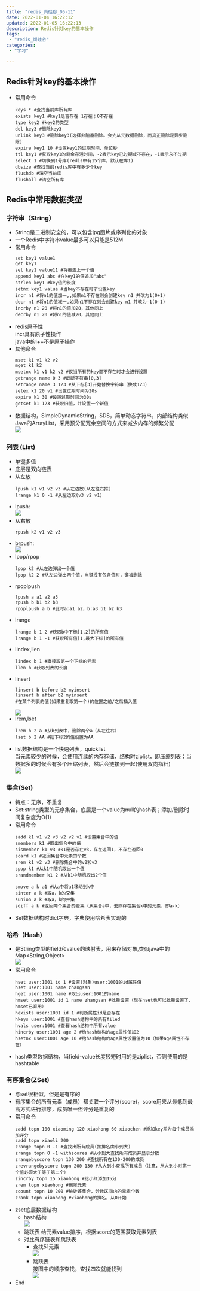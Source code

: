 ```yaml
---
title: "redis_尚硅谷_06-11"
date: 2022-01-04 16:22:12  
updated: 2022-01-05 16:22:13 
description: Redis针对key的基本操作
tags: 
 - "redis_尚硅谷"
categories:
 - "学习" 

---
```


## Redis针对key的基本操作
* 常用命令  
  ``` 
  keys * #查找当前库所有库
  exists key1 #key1是否存在 1存在；0不存在
  type key2 #key2的类型
  del key3 #删除key3
  unlink key3 #删除key3(选择非阻塞删除。会先从元数据删除，而真正删除是异步删除)
  expire key1 10 #设置key1的过期时间，单位秒
  ttl key1 #获取key1的剩余存活时间，-2表示key已过期或不存在，-1表示永不过期
  select 1 #切换到1号库(redis中有15个库，默认在库1)
  dbsize #查找当前redis库中有多少个key
  flushdb #清空当前库
  flushall #清空所有库
  ```
## Redis中常用数据类型
### 字符串（String）
* String是二进制安全的，可以包含jpg图片或序列化的对象
* 一个Redis中字符串value最多可以只能是512M
* 常用命令  
  ``` 
  set key1 value1
  get key1 
  set key1 value11 #将覆盖上一个值
  append key1 abc #在key1的值追加"abc"
  strlen key1 #key值的长度
  setnx key1 value #当key不存在时才设置key
  incr n1 #将n1的值加一,,如果n1不存在则会创建key n1 并改为1(0+1)
  decr n1 #将n1的值减一,如果n1不存在则会创建key n1 并改为-1(0-1)
  incrby n1 20 #将n1的值加20，其他同上
  decrby n1 20 #将n1的值减20，其他同上
  ```
* redis原子性  
incr具有原子性操作  
java中的i++不是原子操作  
* 其他命令  
  ``` 
  mset k1 v1 k2 v2
  mget k1 k2 
  msetnx k1 v1 k2 v2 #仅当所有的key都不存在时才会进行设置
  getrange name 0 3 #截断字符串[0,3]
  setrange name 3 123 #从下标[3]开始替换字符串（换成123）
  setex k1 20 v1 #设置过期时间为20s
  expire k1 30 #设置过期时间为30s
  getset k1 123 #获取旧值，并设置一个新值
  ```
* 数据结构，SimpleDynamicString，SDS，简单动态字符串，内部结构类似Java的ArrayList，采用预分配冗余空间的方式来减少内存的频繁分配  
![](attachments/img/lyx-20241126134614622.png)  
### 列表 (List)  
* 单键多值  
* 底层是双向链表  
* 从左放 
  ``` 
  lpush k1 v1 v2 v3 #从左边放(从左往右推)
  lrange k1 0 -1 #从左边取(v3 v2 v1)
  ```
* lpush:  
![](attachments/img/lyx-20241126134615182.png)  
* 从右放  
  ``` 
  rpush k2 v1 v2 v3 
  ```
* brpush:  
![](attachments/img/lyx-20241126134615621.png)  
* lpop/rpop  
  ``` 
  lpop k2 #从左边弹出一个值
  lpop k2 2 #从左边弹出两个值，当键没有包含值时，键被删除
  ```
* rpoplpush  
  ``` 
  lpush a a1 a2 a3
  rpush b b1 b2 b3
  rpoplpush a b #此时a:a1 a2，b:a3 b1 b2 b3
  ```
* lrange
  ``` 
  lrange b 1 2 #获取b中下标[1,2]的所有值
  lrange b 1 -1 #获取所有值[1,最大下标]的所有值
  ```
* lindex,llen
  ``` 
  lindex b 1 #直接取第一个下标的元素
  llen b #获取列表的长度
  ```
* linsert 
  ``` 
  linsert b before b2 myinsert
  linsert b after b2 myinsert
  #在某个列表的值(如果重复取第一个)的位置之前/之后插入值
  ```
  ![](attachments/img/lyx-20241126134616062.png)
* lrem,lset
  ``` 
  lrem b 2 a #从b列表中，删除两个a（从左往右）
  lset b 2 AA #把下标2的值设置为AA
  ```
* list数据结构是一个快速列表，quicklist  
当元素较少的时候，会使用连续的内存存储，结构时ziplist，即压缩列表；当数据多的时候会有多个压缩列表，然后会链接到一起(使用双向指针)  
![](attachments/img/lyx-20241126134616549.png)
### 集合(Set)
* 特点：无序，不重复  
* Set:string类型的无序集合，底层是一个value为null的hash表；添加/删除时间复杂度为O(1)
* 常用命令  
  ``` 
  sadd k1 v1 v2 v3 v2 v2 v1 #设置集合中的值
  smembers k1 #取出集合中的值
  sismember k1 v3 #k1是否存在v3，存在返回1，不存在返回0
  scard k1 #返回集合中元素的个数
  srem k1 v2 v3 #删除集合中的v2和v3
  spop k1 #从k1中随机取出一个值
  srandmember k1 2 #从k1中随机取出2个值
  ```
  ``` 
  smove a k a1 #从a中将a1移动到k中
  sinter a k #取a，k的交集
  sunion a k #取a，k的并集
  sdiff a k #返回两个集合的差集（从集合a中，去除存在集合k中的元素，即a-k）
  ```
* Set数据结构时dict字典，字典使用哈希表实现的
### 哈希（Hash)
* 是String类型的field和value的映射表，用来存储对象,类似java中的Map<String,Object>    
![](attachments/img/lyx-20241126134616991.png)  
* 常用命令
  ``` 
  hset user:1001 id 1 #设置(对象)user:1001的id属性值
  hset user:1001 name zhangsan 
  hget user:1001 name #取出user:1001的name
  hmset user:1001 id 1 name zhangsan #批量设置（现在hset也可以批量设置了，hmset已弃用）
  hexists user:1001 id 1 #判断属性id是否存在
  hkeys user:1001 #查看hash结构中的所有filed
  hvals user:1001 #查看hash结构中所有value
  hincrby user:1001 age 2 #给hash结构的age属性值加2
  hsetnx user:1001 age 10 #给hash结构的age属性设置值为10（如果age属性不存在）
  ```
* hash类型数据结构，当field-value长度较短时用的是ziplist，否则使用的是hashtable
### 有序集合(ZSet)
* 与set很相似，但是是有序的
* 有序集合的所有元素（成员）都关联一个评分(score)，score用来从最低到最高方式进行排序，成员唯一但评分是重复的
* 常用命令
  ``` 
  zadd topn 100 xiaoming 120 xiaohong 60 xiaochen #添加key并为每个成员添加评分
  zadd topn xiaoli 200 
  zrange topn 0 -1 #查找出所有成员(按排名由小到大)
  zrange topn 0 -1 withscores #从小到大查找所有成员并显示分数
  zrangebyscore topn 130 200 #查找所有在130-200的成员
  zrevrangebyscore topn 200 130 #从大到小查找所有成员（注意，从大到小时第一个值必须大于等于第二个）
  zincrby topn 15 xiaohong #给小红添加15分
  zrem topn xiaohong #删除元素
  zcount topn 10 200 #统计该集合，分数区间内的元素个数
  zrank topn xiaohong #xiaohong的排名，从0开始
  ```
* zset底层数据结构
  * hash结构  
  ![](attachments/img/lyx-20241126134617502.png)
  * 跳跃表
  给元素value排序，根据score的范围获取元素列表
  * 对比有序链表和跳跃表  
    * 查找51元素  
    ![](attachments/img/lyx-20241126134617928.png)
    * 跳跃表  
    按图中的顺序查找，查找四次就能找到  
    ![](attachments/img/lyx-20241126134618348.png)
* End